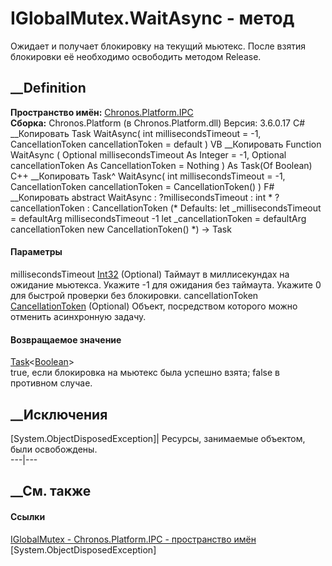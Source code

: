 # IGlobalMutex.WaitAsync - метод
Ожидает и получает блокировку на текущий мьютекс. После взятия блокировки её
необходимо освободить методом Release.
## __Definition
 **Пространство имён:** [Chronos.Platform.IPC](N_Chronos_Platform_IPC.htm)  
 **Сборка:** Chronos.Platform (в Chronos.Platform.dll) Версия: 3.6.0.17
C# __Копировать
     Task<bool> WaitAsync(
    	int millisecondsTimeout = -1,
    	CancellationToken cancellationToken = default
    )
VB __Копировать
     Function WaitAsync ( 
    	Optional millisecondsTimeout As Integer = -1,
    	Optional cancellationToken As CancellationToken = Nothing
    ) As Task(Of Boolean)
C++ __Копировать
    Task<bool>^ WaitAsync(
    	int millisecondsTimeout = -1, 
    	CancellationToken cancellationToken = CancellationToken()
    )
F# __Копировать
     abstract WaitAsync : 
            ?millisecondsTimeout : int * 
            ?cancellationToken : CancellationToken 
    (* Defaults:
            let _millisecondsTimeout = defaultArg millisecondsTimeout -1
            let _cancellationToken = defaultArg cancellationToken new CancellationToken()
    *)
    -> Task<bool> 
#### Параметры
millisecondsTimeout
[Int32](https://learn.microsoft.com/dotnet/api/system.int32) (Optional)
     Таймаут в миллисекундах на ожидание мьютекса. Укажите -1 для ожидания без таймаута. Укажите 0 для быстрой проверки без блокировки. 
cancellationToken
[CancellationToken](https://learn.microsoft.com/dotnet/api/system.threading.cancellationtoken)
(Optional)
    Объект, посредством которого можно отменить асинхронную задачу.
#### Возвращаемое значение
[Task](https://learn.microsoft.com/dotnet/api/system.threading.tasks.task-1)<[Boolean](https://learn.microsoft.com/dotnet/api/system.boolean)>  
true, если блокировка на мьютекс была успешно взята; false в противном случае.
## __Исключения
[System.ObjectDisposedException]| Ресурсы, занимаемые объектом, были
освобождены.  
---|---  
##  __См. также
#### Ссылки
[IGlobalMutex - ](T_Chronos_Platform_IPC_IGlobalMutex.htm)
[Chronos.Platform.IPC - пространство имён](N_Chronos_Platform_IPC.htm)
[System.ObjectDisposedException]
